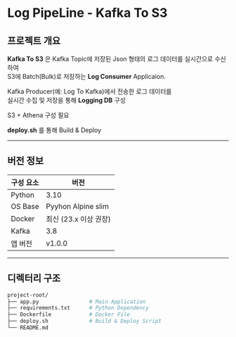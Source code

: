# Log PipeLine - Kafka To S3

## 프로젝트 개요

**Kafka To S3** 은 Kafka Topic에 저장된 Json 형태의 로그 데이터를 실시간으로 수신하여  
S3에 Batch(Bulk)로 저장하는 **Log Consumer** Applicaion.

Kafka Producer(예: Log To Kafka)에서 전송한 로그 데이터를  
실시간 수집 및 저장을 통해 **Logging DB** 구성

S3 + Athena 구성 필요

**deploy.sh** 를 통해 Build & Deploy

---

## 버전 정보

| 구성 요소 | 버전 |
|------------|-------|
| Python     | 3.10  |
| OS Base    | Pyyhon Alpine slim |
| Docker     | 최신 (23.x 이상 권장) |
| Kafka      | 3.8 |
| 앱 버전    | v1.0.0 |

---

## 디렉터리 구조

```bash
project-root/
├── app.py                # Main Application 
├── requirements.txt      # Python Dependency
├── Dockerfile            # Docker File
├── deploy.sh             # Build & Deploy Script
└── README.md             
